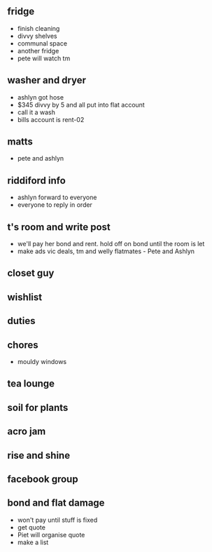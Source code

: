 ## fridge
  - finish cleaning
  - divvy shelves
  - communal space
  - another fridge
  - pete will watch tm

## washer and dryer
- ashlyn got hose
- $345 divvy by 5 and all put into flat account
- call it a wash
- bills account is rent-02

## matts
- pete and ashlyn  

## riddiford info
- ashlyn forward to everyone
- everyone to reply in order

## t's room and write post
- we'll pay her bond and rent. hold off on bond until the room is let
- make ads vic deals, tm and welly flatmates - Pete and Ashlyn

## closet guy
 

## wishlist

## duties

## chores
- mouldy windows

## tea lounge

## soil for plants

## acro jam

## rise and shine

## facebook group

## bond and flat damage
- won't pay until stuff is fixed
- get quote
- Piet will organise quote
- make a list
